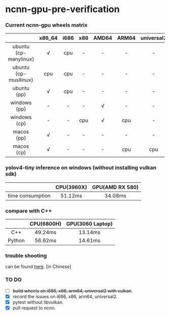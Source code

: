 # ncnn-gpu-pre-verification
### Current ncnn-gpu wheels matrix 

|                       | x86_64 | i686 | x86  | AMD64 | ARM64 | universal2 |
| :-------------------: | :----: | :--: | :--: | :---: | :---: | :--------: |
| ubuntu (cp-manylinux) |   √    | cpu  |  -   |   -   |   -   |     -      |
| ubuntu (cp-musllinux) |  cpu   | cpu  |  -   |   -   |   -   |     -      |
|      ubuntu (pp)      |   √    | cpu  |  -   |   -   |   -   |     -      |
|     windows (pp)      |   -    |  -   |  -   |   √   |   -   |     -      |
|     windows (cp)      |   -    |  -   | cpu  |   √   |  cpu  |     -      |
|      macos (pp)       |   √    |  -   |  -   |   -   |   -   |     -      |
|      macos (cp)       |   √    |  -   |  -   |   -   |  cpu  |    cpu     |

### yolov4-tiny inference on windows  (without installing vulkan sdk)

|                  | CPU(3960X) | GPU(AMD RX 580) |
| :--------------: | :--------: | :-------------: |
| time consumption |  51.12ms   |     34.08ms     |

### compare with C++

|        | CPU(6800H) | GPU(3060 Laptop) |
| :----: | :--------: | :--------------: |
|  C++   |  49.24ms   |     13.14ms      |
| Python |  56.62ms   |     14.61ms      |

### trouble shooting

can be found [here](https://github.com/Hideousmon/ncnn-gpu-pre-verification/blob/main/troubleshooting.md). [in Chinese]

### TO DO

- [ ] ~~build wheels on i686, x86, arm64, universal2 with vulkan~~.
- [x] record the issues on i686, x86, arm64, universal2.
- [x] pytest without libvulkan.
- [x] pull request to ncnn.
